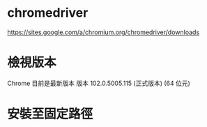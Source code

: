 

# chromedriver
https://sites.google.com/a/chromium.org/chromedriver/downloads


# 檢視版本
Chrome 目前是最新版本
版本 102.0.5005.115 (正式版本) (64 位元)

# 安裝至固定路徑
